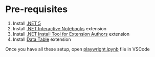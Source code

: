 # Pre-requisites

1. Install [.NET 5](https://dotnet.microsoft.com/download/dotnet/5.0)
2. Install [.NET Interactive Notebooks](https://marketplace.visualstudio.com/items?itemName=ms-dotnettools.dotnet-interactive-vscode) extension
3. Install [.NET Install Tool for Extension Authors](https://marketplace.visualstudio.com/items?itemName=ms-dotnettools.dotnet-interactive-vscode) extension
4. Install [Data Table](https://marketplace.visualstudio.com/items?itemName=RandomFractalsInc.vscode-data-table) extension

Once you have all these setup, open [playwright.ipynb](playwright.ipynb) file in VSCode
